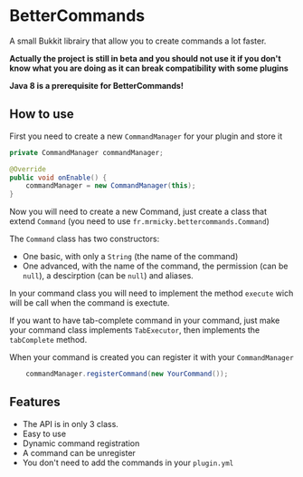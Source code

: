 # BetterCommands
A small Bukkit librairy that allow you to create commands a lot faster.

**Actually the project is still in beta and you should not use it if you don't know what you are doing as it can break compatibility with some plugins**

**Java 8 is a prerequisite for BetterCommands!**

## How to use

First you need to create a new `CommandManager` for your plugin and store it
```java
private CommandManager commandManager;

@Override
public void onEnable() {
    commandManager = new CommandManager(this);
}
```

Now you will need to create a new Command, just create a class that extend `Command` (you need to use `fr.mrmicky.bettercommands.Command`)

The `Command` class has two constructors:
* One basic, with only a `String` (the name of the command)
* One advanced, with the name of the command, the permission (can be `null`), a descirption (can be `null`) and aliases.

In your command class you will need to implement the method `execute` wich will be call when the command is exectute.

If you want to have tab-complete command in your command, just make your command class implements `TabExecutor`, then implements the `tabComplete` method.

When your command is created you can register it with your `CommandManager`
```java
    commandManager.registerCommand(new YourCommand());
```

## Features
* The API is in only 3 class.
* Easy to use
* Dynamic command registration
* A command can be unregister
* You don't need to add the commands in your `plugin.yml`
